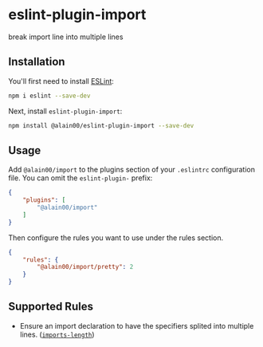 # eslint-plugin-import

break import line into multiple lines

## Installation

You'll first need to install [ESLint](https://eslint.org/):

```sh
npm i eslint --save-dev
```

Next, install `eslint-plugin-import`:

```sh
npm install @alain00/eslint-plugin-import --save-dev
```

## Usage

Add `@alain00/import` to the plugins section of your `.eslintrc` configuration file. You can omit the `eslint-plugin-` prefix:

```json
{
    "plugins": [
        "@alain00/import"
    ]
}
```


Then configure the rules you want to use under the rules section.

```json
{
    "rules": {
        "@alain00/import/pretty": 2
    }
}
```

## Supported Rules

* Ensure an import declaration to have the specifiers splited into multiple lines. ([`imports-length`])

[`imports-length`]: ./docs/rules/imports-length.md

